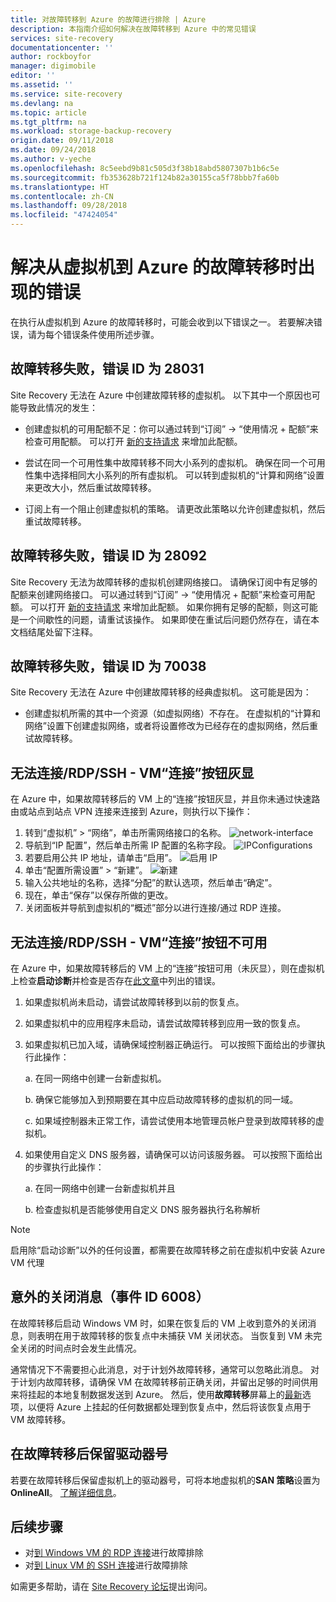 ```yaml
---
title: 对故障转移到 Azure 的故障进行排除 | Azure
description: 本指南介绍如何解决在故障转移到 Azure 中的常见错误
services: site-recovery
documentationcenter: ''
author: rockboyfor
manager: digimobile
editor: ''
ms.assetid: ''
ms.service: site-recovery
ms.devlang: na
ms.topic: article
ms.tgt_pltfrm: na
ms.workload: storage-backup-recovery
origin.date: 09/11/2018
ms.date: 09/24/2018
ms.author: v-yeche
ms.openlocfilehash: 8c5eebd9b81c505d3f38b18abd5807307b1b6c5e
ms.sourcegitcommit: fb353628b721f124b82a30155ca5f78bbb7fa60b
ms.translationtype: HT
ms.contentlocale: zh-CN
ms.lasthandoff: 09/28/2018
ms.locfileid: "47424054"
---
```

# <a name="troubleshoot-errors-when-failing-over-a-virtual-machine-to-azure"></a>解决从虚拟机到 Azure 的故障转移时出现的错误

在执行从虚拟机到 Azure 的故障转移时，可能会收到以下错误之一。 若要解决错误，请为每个错误条件使用所述步骤。

## <a name="failover-failed-with-error-id-28031"></a>故障转移失败，错误 ID 为 28031

Site Recovery 无法在 Azure 中创建故障转移的虚拟机。 以下其中一个原因也可能导致此情况的发生：

* 创建虚拟机的可用配额不足：你可以通过转到“订阅” -> “使用情况 + 配额”来检查可用配额。 可以打开 [新的支持请求](http://aka.ms/getazuresupport) 来增加此配额。

* 尝试在同一个可用性集中故障转移不同大小系列的虚拟机。 确保在同一个可用性集中选择相同大小系列的所有虚拟机。 可以转到虚拟机的“计算和网络”设置来更改大小，然后重试故障转移。

* 订阅上有一个阻止创建虚拟机的策略。 请更改此策略以允许创建虚拟机，然后重试故障转移。

## <a name="failover-failed-with-error-id-28092"></a>故障转移失败，错误 ID 为 28092

Site Recovery 无法为故障转移的虚拟机创建网络接口。 请确保订阅中有足够的配额来创建网络接口。 可以通过转到“订阅” -> “使用情况 + 配额”来检查可用配额。 可以打开 [新的支持请求](http://aka.ms/getazuresupport) 来增加此配额。 如果你拥有足够的配额，则这可能是一个间歇性的问题，请重试该操作。 如果即使在重试后问题仍然存在，请在本文档结尾处留下注释。  

## <a name="failover-failed-with-error-id-70038"></a>故障转移失败，错误 ID 为 70038

Site Recovery 无法在 Azure 中创建故障转移的经典虚拟机。 这可能是因为：

* 创建虚拟机所需的其中一个资源（如虚拟网络）不存在。 在虚拟机的“计算和网络”设置下创建虚拟网络，或者将设置修改为已经存在的虚拟网络，然后重试故障转移。

## <a name="unable-to-connectrdpssh---vm-connect-button-grayed-out"></a>无法连接/RDP/SSH - VM“连接”按钮灰显

在 Azure 中，如果故障转移后的 VM 上的“连接”按钮灰显，并且你未通过快速路由或站点到站点 VPN 连接来连接到 Azure，则执行以下操作：

1. 转到“虚拟机” > “网络”，单击所需网络接口的名称。  ![network-interface](media/site-recovery-failover-to-azure-troubleshoot/network-interface.PNG)
2. 导航到“IP 配置”，然后单击所需 IP 配置的名称字段。 ![IPConfigurations](media/site-recovery-failover-to-azure-troubleshoot/IpConfigurations.png)
3. 若要启用公共 IP 地址，请单击“启用”。 ![启用 IP](media/site-recovery-failover-to-azure-troubleshoot/Enable-Public-IP.png)
4. 单击“配置所需设置” > “新建”。 ![新建](media/site-recovery-failover-to-azure-troubleshoot/Create-New-Public-IP.png)
5. 输入公共地址的名称，选择“分配”的默认选项，然后单击“确定”。
    <!-- Not Available on **SKU**-->
6. 现在，单击“保存”以保存所做的更改。
7. 关闭面板并导航到虚拟机的“概述”部分以进行连接/通过 RDP 连接。

## <a name="unable-to-connectrdpssh---vm-connect-button-available"></a>无法连接/RDP/SSH - VM“连接”按钮不可用

在 Azure 中，如果故障转移后的 VM 上的“连接”按钮可用（未灰显），则在虚拟机上检查**启动诊断**并检查是否存在[此文章](../virtual-machines/windows/boot-diagnostics.md)中列出的错误。

1. 如果虚拟机尚未启动，请尝试故障转移到以前的恢复点。
2. 如果虚拟机中的应用程序未启动，请尝试故障转移到应用一致的恢复点。
3. 如果虚拟机已加入域，请确保域控制器正确运行。 可以按照下面给出的步骤执行此操作：

    a. 在同一网络中创建一台新虚拟机。

    b. 确保它能够加入到预期要在其中应启动故障转移的虚拟机的同一域。

    c. 如果域控制器未正常工作，请尝试使用本地管理员帐户登录到故障转移的虚拟机。
4. 如果使用自定义 DNS 服务器，请确保可以访问该服务器。 可以按照下面给出的步骤执行此操作：

    a. 在同一网络中创建一台新虚拟机并且

    b. 检查虚拟机是否能够使用自定义 DNS 服务器执行名称解析

>[!Note]
>启用除“启动诊断”以外的任何设置，都需要在故障转移之前在虚拟机中安装 Azure VM 代理

## <a name="unexpected-shutdown-message-event-id-6008"></a>意外的关闭消息（事件 ID 6008）

在故障转移后启动 Windows VM 时，如果在恢复后的 VM 上收到意外的关闭消息，则表明在用于故障转移的恢复点中未捕获 VM 关闭状态。 当恢复到 VM 未完全关闭的时间点时会发生此情况。

通常情况下不需要担心此消息，对于计划外故障转移，通常可以忽略此消息。 对于计划内故障转移，请确保 VM 在故障转移前正确关闭，并留出足够的时间供用来将挂起的本地复制数据发送到 Azure。 然后，使用**故障转移**屏幕上的[最新](site-recovery-failover.md#run-a-failover)选项，以便将 Azure 上挂起的任何数据都处理到恢复点中，然后将该恢复点用于 VM 故障转移。

## <a name="retaining-drive-letter-after-failover"></a>在故障转移后保留驱动器号
若要在故障转移后保留虚拟机上的驱动器号，可将本地虚拟机的**SAN 策略**设置为**OnlineAll**。 [了解详细信息](https://support.microsoft.com/help/3031135/how-to-preserve-the-drive-letter-for-protected-virtual-machines-that-are-failed-over-or-migrated-to-azure)。

## <a name="next-steps"></a>后续步骤
- 对[到 Windows VM 的 RDP 连接](../virtual-machines/windows/troubleshoot-rdp-connection.md)进行故障排除
- 对[到 Linux VM 的 SSH 连接](../virtual-machines/linux/detailed-troubleshoot-ssh-connection.md)进行故障排除

如需更多帮助，请在 [Site Recovery 论坛](https://www.azure.cn/support/contact/)提出询问。
<!--Notice: Remove   or leave a comment at the end of this document-->
<!--Notice: Remove   We have an active community that should be able to assist you.-->

<!--Update_Description: update meta properties, wording update, update link -->